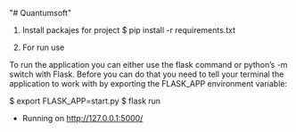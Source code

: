 "# Quantumsoft" 

1. Install packajes for project
$ pip install -r requirements.txt
    
2. For run use

To run the application you can either use the flask command or python’s -m switch with Flask. Before you can do that you need to tell your terminal the application to work with by exporting the FLASK_APP environment variable:

$ export FLASK_APP=start.py
$ flask run
 * Running on http://127.0.0.1:5000/
